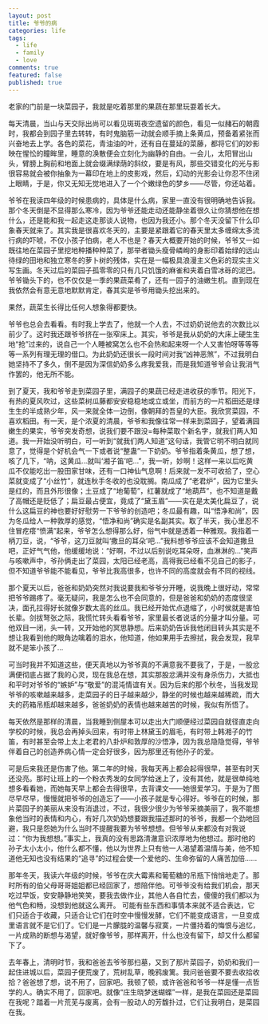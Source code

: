 ```yaml
---
layout: post
title: 爷爷的病
categories: life
tags: 
  - life
  - family
  - love
comments: true
featured: false
published: true
---
```


老家的门前是一块菜园子，我就是吃着那里的果蔬在那里玩耍着长大。

每天清晨，当山与天交际出尚可以看见斑斑夜空遗留的颜色，看见一似赭石的朝霞时，我都会到园子里去转转，有时鬼脑筋一动就会顺手摘上条黄瓜，预备着紧张而兴奋地去上学。各色的菜花，青油油的叶，还有自在蔓延的菜藤，都将它们的妙影映在惺忪的瞳眸里，睡意的涣散便会立刻化为幽静的自由。一会儿，太阳冒出山头，臂膀上胸前和地面上就会缀满绿荫的斜纹，要是有风，那些交错变化的光与影很容易就会被你抽象为一幕印在地上的皮影戏，然后，幻动的光影会让你忍不住闭上眼睛，于是，你又无知无觉地进入了一个个嫩绿色的梦乡——尽管，你还站着。

爷爷在我读四年级的时候患病的，具体是什么病，家里一直没有很明确地告诉我。那个冬天倒是不显得那么寒冷，因为爷爷还能走动还能静坐着很久让你猜想他在想什么，还是能和我一起走这走那谈人说物，也因为我还小。那个冬天没留下什么印象春天就来了。其实我是很喜欢冬天的，主要是紧跟着它的春天里太多缠绵太多流行病的吓唬，不仅小孩子怕病，老人不也是？春天大概要开始的时候，爷爷又一如既往地在菜园子里挖地种播种种菜了，那举者锄头瘦骨嶙峋的身影印着始绿的远山待绿的田地和独立寒冬的萝卜树的残体，实在是一幅极具浪漫主义色彩的现实主义写生画。冬天过后的菜园子孤零零的只有几只饥饿的麻雀和夹着白雪冰砾的泥巴。爷爷锄头下的，也不仅仅是一季的果蔬菜肴了，还有一园子的油嫩生机。直到现在我依然会有意无意地默默肯定，春其实是爷爷用锄头挖出来的。

果然，蔬菜生长得比任何人想象得都要快。

爷爷也总会去看看。有时我上学去了，他就一个人去，不过奶奶说他去的次数比以前少了。这时我还跟爷爷挤在一张窄床上。其实，爷爷是我从奶奶的大床上硬生生地“抢”过来的，说自己一个人睡被窝怎么也不会热和起来呀一个人又害怕呀等等等等一系列有理无理的借口。为此奶奶还很长一段时间对我“凶神恶煞”，不过我明白她坚持不了多久，倒不是因为深信奶奶多么疼我爱我，而是我知道爷爷会让我消气作罢的，他无所不能。

到了夏天，我和爷爷走到菜园子里，满园子的果蔬已经走进收获的季节。阳光下，有热的夏风吹过，这些菜树瓜藤都安安稳稳地或立或坐，而前方的一片稻田还是绿生生的半成熟少年，风一来就全体一边倒，像朝拜的吾皇的大臣。我欣赏菜园，不喜欢稻田。有一天，是个浓夏的清晨，爷爷和我像往常一样来到菜园子，望着满园嫩生的果实，爷爷突发奇想，说我们要不跟没=每种菜取个新名字，就我们两人知道。我一开始没听明白，可一听到“就我们两人知道”这句话，我管它明不明白就同意了，觉得是个好机会气一下或者说“整蛊”一下奶奶。爷爷指着条黄瓜，想了想，咳了几下，“呐，这黄瓜...就叫‘湘子笛’吧...”，我一听，妙啊！这样一来以后吃黄瓜不仅能吃出一股田家甘味，还有一口神仙气息啊！后来就一发不可收拾了，空心菜就变成了“小丝竹”，就连秋手冬收的也没耽搁。南瓜成了“老君炉”，因为它里头是红的，而且外形很像；土豆成了“地葡萄”，红薯就成了“地葫芦”，也不知道是戴了高帽还是贬低了；扁豆最占便宜，竟成了“黛玉眉”——实在是太美化扁豆了，说什么这扁豆的神也要好好慰劳一下爷爷的创造吧；冬瓜最有趣，叫“悟净和尚”，因为冬瓜给人一种敦厚的感觉，“悟净和尚”确实是名副其实。取了半天，我心里忍不住冒疙瘩“愤满”起来，爷爷怎么想得那么好，俗气中就是透着一种雅观。我指着一柄刀豆，说，“爷爷，这刀豆就叫‘撒旦的耳朵’吧...”我料想爷爷应该不会知道撒旦吧，正好气气他，他缓缓地说：“好啊，不过以后别说吃耳朵呀，血淋淋的...”笑声与咳嗽声中，爷孙俩走出了菜园，太阳已经老高，高得我已经看不见自己的影子，但不知道爷爷能不能看见，爷爷比我高很多，也许不同的高度就会有不同的视线。

那个夏天以后，爸爸和奶奶突然对我说要我和爷爷分开睡，说我晚上很好动，常常把爷爷踢疼了。毫无疑问，我是怎么也不会同意的，但是爸爸和奶奶的态度很坚决，面孔拉得好长就像岁数太高的丝瓜。我已经开始优点退缩了，小时侯就是害怕长辈。剑拔弩张之际，我慌忙转头看看爷爷，家里最长者说话的分量才叫分量。可他双目一闭，头一转，又开始他的冥思静想。后来奶奶告诉我他闭目转头其实是不想让我看到他的眼角边噙着的泪水，他知道，他如果用手去擦拭，我会发现，我早就不是笨小孩了...

可当时我并不知道这些，便天真地以为爷爷真的不满意我不要我了，于是，一股忿满便彻底占据了我的心灵，现在我总在想，其实那股忿满并没有身杀伤力，大抵也和平时对爷爷的“嫉妒”与“敬爱”的混沌情谊有关。因为后来的那个秋冬，当我发现爷爷的咳嗽越来越多，走菜园子的日子越来越少，静坐的时候也越来越稀疏，而大夫的药箱吊瓶却越来越多，爸爸奶奶的表情也越来越苦的时候，我似有所悟了。

每天依然是那样的清晨，当我睡到侧屋本可以走出大门顺便经过菜园自就径直走向学校的时候，我总会再掉头回来，有时带上林黛玉的眉毛，有时带上韩湘子的竹笛，有时甚至会带上太上老君的八卦炉和敦厚的沙悟净，因为我总隐隐觉得，爷爷伴着自己的创造养病心情一定会好很多，因为那里还有他孙子的爱。

可是后来我还是伤害了他。第二年的时候，我每天再上都会起得很早，甚至有时天还没亮。那时让班上的一个粉衣秀发的女同学给迷上了，没有其他，就是很单纯地想多看看她，而她每天早上都会去得很早，去背课文——她很爱学习。于是为了图尽早尽早，慢慢就把爷爷的创造忘了——小孩子就是专心得好。爷爷在的时候，那片菜园子的美丽从来没有消退过，不过，我很少很少为爷爷采摘美丽了，我不能想象他当时的表情和内心，有好几次奶奶想要跟我描述那时的爷爷，我都一个劲地回避，我只是怨她为什么当时不提醒我要为爷爷想想。但爷爷从来都没有对我说过：“你为我想想。”事实上，我真的没有思路清澈意识浓厚地为他想过。那时他的孙子太小太小，他什么都不懂，他以为世界上只有他一人渴望着温情与美，他不知道他无知也没有结果的“追寻”的过程会使一个爱他的、生命弥留的人痛苦加倍……

那年冬天，我读六年级的时候，爷爷在庆大霉素和葡萄糖的吊瓶下悄悄地走了。那时所有的伯父母哥哥姐姐都已经回家了，想陪伴他。可爷爷没有给我们机会，那天吃过早饭，安安静静地笑笑，要我去做作业，其他人各自忙去，傻傻的我们都以为他气色和畅，没想到他就这么离开。
可能有些东西和事情本来就不适合表达，它们只适合于收藏，只适合让它们在时空中慢慢发酵，它们不能变成语言，一旦变成里语言就不是它们了。它们是一片朦胧的温馨与寂寞，一片僵持着的悔恨与追忆，一片成熟的断想与渴望，就好像爷爷，那样离开，什么也没有留下，却又什么都留下了。

去年春上，清明时节，我和爸爸去爷爷那扫墓，又到了那片菜园子，奶奶和我们一起住进城以后，菜园子便荒废了，荒树乱草，晚鸦废篱。我问爸爸要不要去收拾收拾？爸爸想了想，说不用了，回家吧。我顿了顿，或许爸爸和爷爷一样是懂一点哲学的人。确实不用了，回家吧。就像“庄生晓梦迷蝴蝶”一样，是我在菜园还是菜园在我呢？踏着一片荒芜与废离，会有一股动人的芳馥扑过，它们让我明白，是菜园在我。

